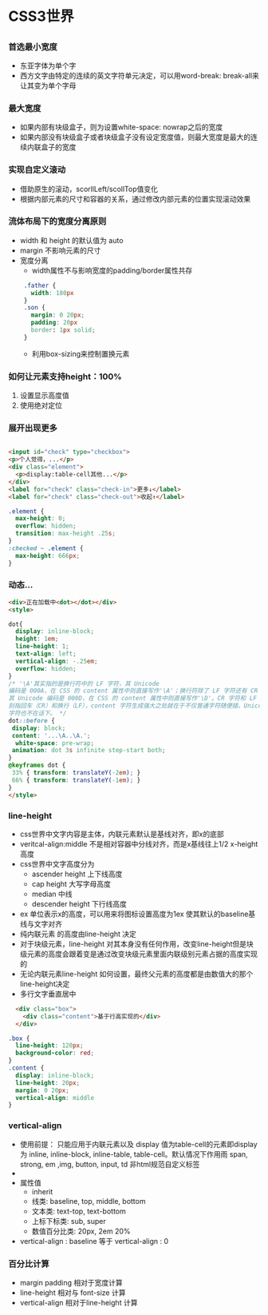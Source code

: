 # CSS3世界
##
### 首选最小宽度
- 东亚字体为单个字
- 西方文字由特定的连续的英文字符单元决定，可以用word-break: break-all来让其变为单个字母
### 最大宽度
- 如果内部有块级盒子，则为设置white-space: nowrap之后的宽度
- 如果内部没有块级盒子或者块级盒子没有设定宽度值，则最大宽度是最大的连续内联盒子的宽度
### 实现自定义滚动
- 借助原生的滚动，scorllLeft/scollTop值变化
- 根据内部元素的尺寸和容器的关系，通过修改内部元素的位置实现滚动效果

### 流体布局下的宽度分离原则
- width 和 height 的默认值为 auto
- margin 不影响元素的尺寸
- 宽度分离
  - width属性不与影响宽度的padding/border属性共存
  ```css
   .father {
     width: 180px
   }
   .son {
     margin: 0 20px;
     padding: 20px
     border: 1px solid;
   }
  ```
  - 利用box-sizing来控制置换元素
### 如何让元素支持height：100%
1. 设置显示高度值
2. 使用绝对定位
### 展开出现更多
```html

<input id="check" type="checkbox">
<p>个人觉得，...</p>
<div class="element">
  <p>display:table-cell其他...</p>
</div>
<label for="check" class="check-in">更多↓</label>
<label for="check" class="check-out">收起↑</label>
```
```css
.element {
  max-height: 0;
  overflow: hidden;
  transition: max-height .25s;
}
:checked ~ .element {
  max-height: 666px;
}
```
### 动态...
```html
<div>正在加载中<dot></dot></div>
<style>

dot{
  display: inline-block;
  height: 1em;
  line-height: 1;
  text-align: left;
  vertical-align: -.25em;
  overflow: hidden; 
}
/* '\A'其实指的是换行符中的 LF 字符，其 Unicode
编码是 000A，在 CSS 的 content 属性中则直接写作'\A'；换行符除了 LF 字符还有 CR 字符，
其 Unicode 编码是 000D，在 CSS 的 content 属性中则直接写作'\D'。CR 字符和 LF 字符分
别指回车（CR）和换行（LF），content 字符生成强大之处就在于不仅普通字符随便插，Unicode
字符也不在话下。 */
dot::before {
 display: block;
 content: '...\A..\A.';
  white-space: pre-wrap;
 animation: dot 3s infinite step-start both;
}
@keyframes dot {
 33% { transform: translateY(-2em); }
 66% { transform: translateY(-1em); }
} 
</style>
```

### line-height
- css世界中文字内容是主体，内联元素默认是基线对齐，即x的底部
- veritcal-align:middle 不是相对容器中分线对齐，而是x基线往上1/2 x-height 高度
- css世界中文字高度分为
  - ascender height 上下线高度
  - cap height 大写字母高度
  - median 中线
  - descender height 下行线高度
- ex 单位表示x的高度，可以用来将图标设置高度为1ex 使其默认的baseline基线与文字对齐
- 纯内联元素 的高度由line-height 决定
- 对于块级元素，line-height 对其本身没有任何作用，改变line-height但是块级元素的高度会跟着变是通过改变块级元素里面内联级别元素占据的高度实现的
- 无论内联元素line-height 如何设置，最终父元素的高度都是由数值大的那个line-height决定
- 多行文字垂直居中
```html
  <div class="box">
    <div class="content">基于行高实现的</div>
  </div>
```
```css
.box {
  line-height: 120px;
  background-color: red;
}
.content {
  display: inline-block;
  line-height: 20px;
  margin: 0 20px;
  vertical-align: middle
}
```

### vertical-align
- 使用前提： 只能应用于内联元素以及 display 值为table-cell的元素即display 为 inline, inline-block, inline-table, table-cell。默认情况下作用雨 span, strong, em ,img, button, input, td 非html规范自定义标签
- 
- 属性值
  - inherit
  - 线类: baseline, top, middle, bottom
  - 文本类: text-top, text-bottom
  - 上标下标类: sub, super
  - 数值百分比类: 20px, 2em 20%
- vertical-align : baseline 等于 vertical-align : 0

### 百分比计算
- margin padding 相对于宽度计算
- line-height 相对与 font-size 计算
- vertical-align 相对于line-height 计算